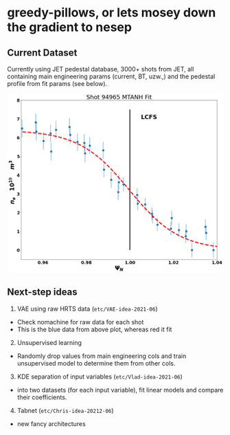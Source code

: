 # greedy-pillows, or lets mosey down the gradient to nesep

## Current Dataset
Currently using JET pedestal database, 3000+ shots from JET, all containing main engineering params (current, BT, uzw.,) and the pedestal profile from fit params (see below).

![initial results](https://github.com/fusionby2030/greedy-pillows/blob/master/doc/images/MTANH_fit_21.png)
## Next-step ideas
1. VAE using raw HRTS data (`etc/VAE-idea-2021-06`)
  - Check nomachine for raw data for each shot
  - This is the blue data from above plot, whereas red it fit
2. Unsupervised learning
  - Randomly drop values from main engineering cols and train unsupervised model to determine them from other cols.
3. KDE separation of input variables (`etc/Vlad-idea-2021-06`)
  - into two datasets (for each input variable), fit linear models and compare their coefficients.
4. Tabnet (`etc/Chris-idea-20212-06`)
  - new fancy architectures

